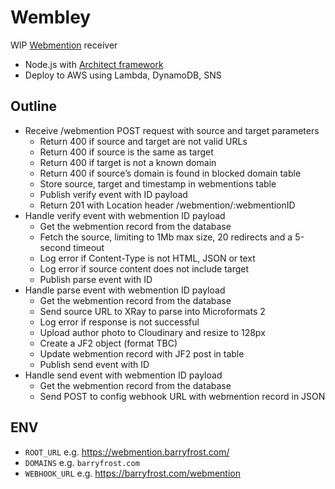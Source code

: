 # Wembley

WIP [Webmention](https://webmention.net) receiver

* Node.js with [Architect framework](https://arc.codes)
* Deploy to AWS using Lambda, DynamoDB, SNS

## Outline

* Receive /webmention POST request with source and target parameters
	* Return 400 if source and target are not valid URLs
	* Return 400 if source is the same as target
	* Return 400 if target is not a known domain
	* Return 400 if source’s domain is found in blocked domain table
	* Store source, target and timestamp in webmentions table
	* Publish verify event with ID payload
	* Return 201 with Location header /webmention/:webmentionID
* Handle verify event with webmention ID payload
	* Get the webmention record from the database
	* Fetch the source, limiting to 1Mb max size, 20 redirects and a 5-second timeout
	* Log error if Content-Type is not HTML, JSON or text
	* Log error if source content does not include target
	* Publish parse event with ID
* Handle parse event with webmention ID payload
	* Get the webmention record from the database
	* Send source URL to XRay to parse into Microformats 2
	* Log error if response is not successful
	* Upload author photo to Cloudinary and resize to 128px
	* Create a JF2 object (format TBC)
	* Update webmention record with JF2 post in table
	* Publish send event with ID
* Handle send event with webmention ID payload
	* Get the webmention record from the database
	* Send POST to config webhook URL with webmention record in JSON

## ENV

* `ROOT_URL` e.g. https://webmention.barryfrost.com/
* `DOMAINS` e.g. `barryfrost.com`
* `WEBHOOK_URL` e.g. https://barryfrost.com/webmention
